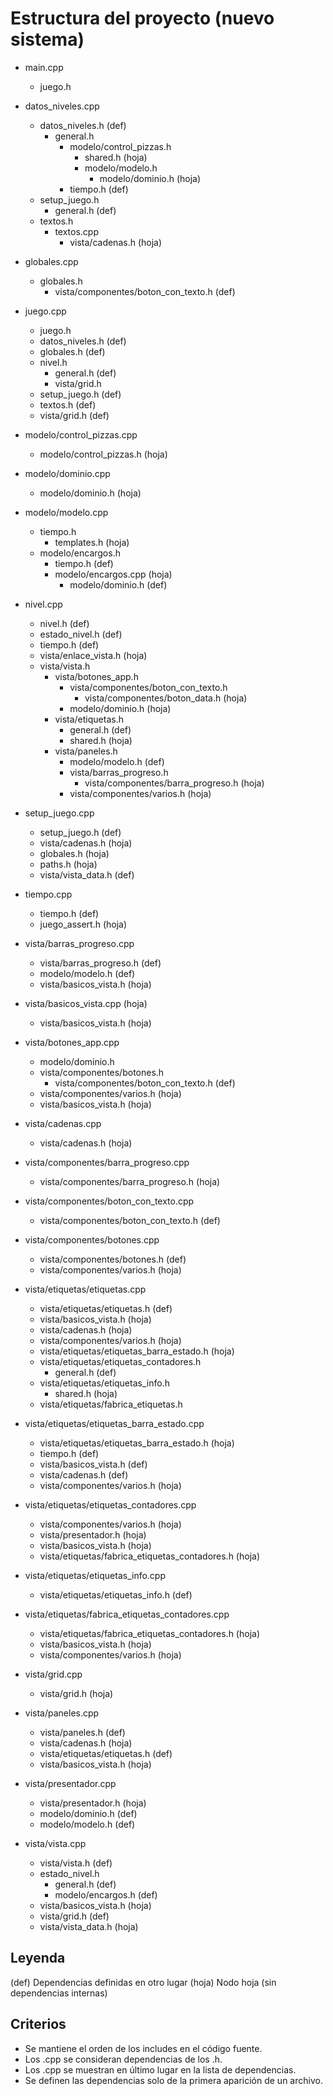 # Estructura del proyecto (nuevo sistema)

- main.cpp
    - juego.h

- datos_niveles.cpp
    - datos_niveles.h (def)
        - general.h
            - modelo/control_pizzas.h
                - shared.h (hoja)
                - modelo/modelo.h
                    - modelo/dominio.h (hoja)
            - tiempo.h (def)
    - setup_juego.h
        - general.h (def)
    - textos.h
        - textos.cpp
            - vista/cadenas.h (hoja)

- globales.cpp
    - globales.h
        - vista/componentes/boton_con_texto.h (def)

- juego.cpp
    - juego.h
    - datos_niveles.h (def)
    - globales.h (def)
    - nivel.h
        - general.h (def)
        - vista/grid.h
    - setup_juego.h (def)
    - textos.h (def)
    - vista/grid.h (def)

- modelo/control_pizzas.cpp
    - modelo/control_pizzas.h (hoja)

- modelo/dominio.cpp
    - modelo/dominio.h (hoja)

- modelo/modelo.cpp
    - tiempo.h
        - templates.h (hoja)
    - modelo/encargos.h
        - tiempo.h (def)
        - modelo/encargos.cpp (hoja)
            - modelo/dominio.h (def)

- nivel.cpp
    - nivel.h (def)
    - estado_nivel.h (def)
    - tiempo.h (def)
    - vista/enlace_vista.h (hoja)
    - vista/vista.h
        - vista/botones_app.h
            - vista/componentes/boton_con_texto.h
                - vista/componentes/boton_data.h (hoja)
            - modelo/dominio.h (hoja)
        - vista/etiquetas.h
            - general.h (def)
            - shared.h (hoja)
        - vista/paneles.h
            - modelo/modelo.h (def)
            - vista/barras_progreso.h
                - vista/componentes/barra_progreso.h (hoja)
            - vista/componentes/varios.h (hoja)

- setup_juego.cpp
    - setup_juego.h (def)
    - vista/cadenas.h (hoja)
    - globales.h (hoja)
    - paths.h (hoja)
    - vista/vista_data.h (def)

- tiempo.cpp
    - tiempo.h (def)
    - juego_assert.h (hoja)

- vista/barras_progreso.cpp
    - vista/barras_progreso.h (def)
    - modelo/modelo.h (def)
    - vista/basicos_vista.h (hoja)

- vista/basicos_vista.cpp (hoja)
    - vista/basicos_vista.h (hoja)

- vista/botones_app.cpp
    - modelo/dominio.h
    - vista/componentes/botones.h
        - vista/componentes/boton_con_texto.h (def)
    - vista/componentes/varios.h (hoja)
    - vista/basicos_vista.h (hoja)

- vista/cadenas.cpp
    - vista/cadenas.h (hoja)

- vista/componentes/barra_progreso.cpp
    - vista/componentes/barra_progreso.h (hoja)

- vista/componentes/boton_con_texto.cpp
    - vista/componentes/boton_con_texto.h (def)

- vista/componentes/botones.cpp
    - vista/componentes/botones.h (def)
    - vista/componentes/varios.h (hoja)

- vista/etiquetas/etiquetas.cpp
    - vista/etiquetas/etiquetas.h (def)
    - vista/basicos_vista.h (hoja)
    - vista/cadenas.h (hoja)
    - vista/componentes/varios.h (hoja)
    - vista/etiquetas/etiquetas_barra_estado.h (hoja)
    - vista/etiquetas/etiquetas_contadores.h
        - general.h (def)
    - vista/etiquetas/etiquetas_info.h
        - shared.h (hoja)
    - vista/etiquetas/fabrica_etiquetas.h

- vista/etiquetas/etiquetas_barra_estado.cpp
    - vista/etiquetas/etiquetas_barra_estado.h (hoja)
    - tiempo.h (def)
    - vista/basicos_vista.h (def)
    - vista/cadenas.h (def)
    - vista/componentes/varios.h (hoja)

- vista/etiquetas/etiquetas_contadores.cpp
    - vista/componentes/varios.h (hoja)
    - vista/presentador.h (hoja)
    - vista/basicos_vista.h (hoja)
    - vista/etiquetas/fabrica_etiquetas_contadores.h (hoja)

- vista/etiquetas/etiquetas_info.cpp
    - vista/etiquetas/etiquetas_info.h (def)

- vista/etiquetas/fabrica_etiquetas_contadores.cpp
    - vista/etiquetas/fabrica_etiquetas_contadores.h (hoja)
    - vista/basicos_vista.h (hoja)
    - vista/componentes/varios.h (hoja)

- vista/grid.cpp
    - vista/grid.h (hoja)

- vista/paneles.cpp
    - vista/paneles.h (def)
    - vista/cadenas.h (hoja)
    - vista/etiquetas/etiquetas.h (def)
    - vista/basicos_vista.h (hoja)

- vista/presentador.cpp
    - vista/presentador.h (hoja)
    - modelo/dominio.h (def)
    - modelo/modelo.h (def)

- vista/vista.cpp
    - vista/vista.h (def)
    - estado_nivel.h
        - general.h (def)
        - modelo/encargos.h (def)
    - vista/basicos_vista.h (hoja)
    - vista/grid.h (def)
    - vista/vista_data.h (hoja)


## Leyenda
(def) Dependencias definidas en otro lugar
(hoja) Nodo hoja (sin dependencias internas)

## Criterios
- Se mantiene el orden de los includes en el código fuente.
- Los .cpp se consideran dependencias de los .h.
- Los .cpp se muestran en último lugar en la lista de dependencias.
- Se definen las dependencias solo de la primera aparición de un archivo.
